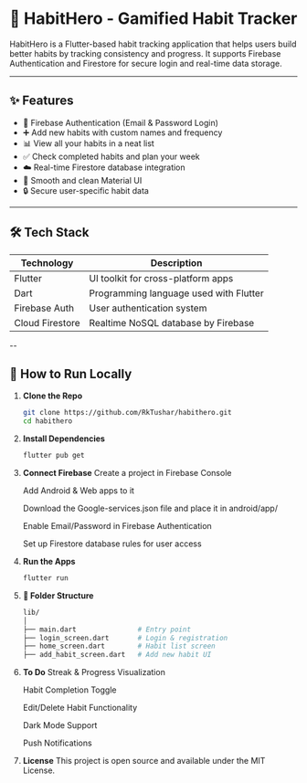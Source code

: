 # 📱 HabitHero -  Gamified Habit Tracker

HabitHero is a Flutter-based habit tracking application that helps users build better habits by tracking consistency and progress. It supports Firebase Authentication and Firestore for secure login and real-time data storage.

---

## ✨ Features

- 🔐 Firebase Authentication (Email & Password Login)
- ➕ Add new habits with custom names and frequency
- 📊 View all your habits in a neat list
- ✅ Check completed habits and plan your week
- ☁️ Real-time Firestore database integration
- 🚀 Smooth and clean Material UI
- 🔒 Secure user-specific habit data
  
---

## 🛠️ Tech Stack

| Technology    | Description                              |
|---------------|------------------------------------------|
| Flutter       | UI toolkit for cross-platform apps       |
| Dart          | Programming language used with Flutter   |
| Firebase Auth | User authentication system               |
| Cloud Firestore | Realtime NoSQL database by Firebase     |

--

## 🧪 How to Run Locally

1. **Clone the Repo**
   ```bash
   git clone https://github.com/RkTushar/habithero.git
   cd habithero
2. **Install Dependencies**
   ```bash
   flutter pub get
3. **Connect Firebase**
   Create a project in Firebase Console

   Add Android & Web apps to it

   Download the Google-services.json file and place it in android/app/

   Enable Email/Password in Firebase Authentication

   Set up Firestore database rules for user access
4. **Run the Apps**
   ```bash
   flutter run
   
5. **📁 Folder Structure**
   ```bash
   lib/
   │
   ├── main.dart               # Entry point
   ├── login_screen.dart       # Login & registration
   ├── home_screen.dart        # Habit list screen
   ├── add_habit_screen.dart   # Add new habit UI
   
6. **To Do**
    Streak & Progress Visualization

    Habit Completion Toggle

    Edit/Delete Habit Functionality

    Dark Mode Support

    Push Notifications

 7. **License**
      This project is open source and available under the MIT License.
